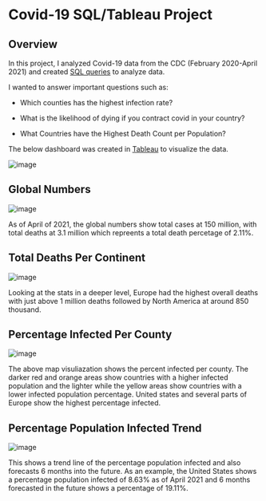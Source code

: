 # Covid-19 SQL/Tableau Project

## Overview

In this project, I analyzed Covid-19 data from the CDC (February 2020-April 2021) and created [SQL queries](https://github.com/AndrewMahajan/PortfolioProjects/blob/main/Covid-19%20SQL%20Queries) to analyze data.

I wanted to answer important questions such as:

* Which counties has the highest infection rate?

* What is the likelihood of dying if you contract covid in your country?

* What Countries have the Highest Death Count per Population?




 The below dashboard was created in [Tableau](https://public.tableau.com/app/profile/andrew.mahajan/viz/Covid-19Dashboard_16923146435660/Dashboard1url) to visualize the data.

![image](https://github.com/AndrewMahajan/PortfolioProjects/assets/1800480/101f6cc1-7d30-4a1c-a723-d39c3577743f)



## Global Numbers

![image](https://github.com/AndrewMahajan/PortfolioProjects/assets/1800480/48295cc9-efa6-4443-8ea8-ee41e68875ac)

As of April of 2021, the global numbers show total cases at 150 million, with total deaths at 3.1 million which repreents a total death percetage of 2.11%.

## Total Deaths Per Continent

![image](https://github.com/AndrewMahajan/PortfolioProjects/assets/1800480/9112528d-5c7f-4864-8680-11c1440076be)

Looking at the stats in a deeper level, Europe had the highest overall deaths with just above 1 million deaths followed by North America at around 850 thousand.

## Percentage Infected Per County

![image](https://github.com/AndrewMahajan/PortfolioProjects/assets/1800480/3d791966-c8ca-4ef7-a35b-bd3f23156f15)

The above map visuliazation shows the percent infected per county. The darker red and orange areas show countries with a higher infected population and the lighter while the yellow areas show countries with a lower infected population percentage. United states and several parts of Europe show the highest percentage infected.

## Percentage Population Infected Trend

![image](https://github.com/AndrewMahajan/PortfolioProjects/assets/1800480/21280b92-d5e0-4d9f-a06b-d2c632e4c92d)

This shows a trend line of the percentage population infected and also forecasts 6 months into the future. As an example, the United States shows a percentage population infected of 8.63% as of April 2021 and 6 months forecasted in the future shows a percentage of 19.11%.

